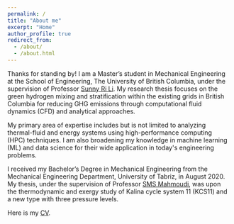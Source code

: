 ```yaml
---
permalink: /
title: "About me"
excerpt: "Home"
author_profile: true
redirect_from: 
  - /about/
  - /about.html
---
```


Thanks for standing by! I am a Master’s student in Mechanical Engineering at the School of Engineering, The University of British Columbia, under the supervision of Professor [Sunny Ri Li](https://engineering.ok.ubc.ca/about/contact/sunny-ri-li/). My research thesis focuses on the green hydrogen mixing and stratification within the existing grids in British Columbia for reducing GHG emissions through computational fluid dynamics (CFD) and analytical approaches.

My primary area of expertise includes but is not limited to analyzing thermal-fluid and energy systems using high-performance computing (HPC) techniques. I am also broadening my knowledge in machine learning (ML) and data science for their wide application in today's engineering problems.

I received my Bachelor’s Degree in Mechanical Engineering from the Mechanical Engineering Department, University of Tabriz, in August 2020. My thesis, under the supervision of Professor [SMS Mahmoudi](https://scholar.google.ca/citations?user=3fiuBk0AAAAJ&hl=en&oi=sra), was upon the thermodynamic and exergy study of Kalina cycle system 11 (KCS11) and a new type with three pressure levels.

Here is my [CV](../files/CV_Arash_Jalil_Khabbazi.pdf).
